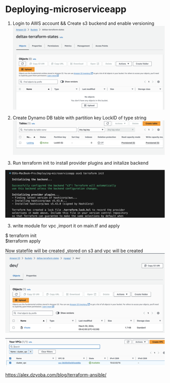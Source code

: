 # Deploying-microserviceapp

1) Login to AWS account && Create s3 buckend and enable versioning
![Image Alt Text](screenshots/s3-bucket.png)

2) Create Dynamo DB table with partition key LockID of type string
![Image Alt Text](screenshots/dynamodb-table.png)

3) Run terraform init to install provider plugins and initalize backend

![Image Alt Text](screenshots/initalize-modules.png)

3) write module for vpc ,import it on main.tf and apply

$ terraform init  
$terraform apply

Now statefile will be created ,stored on s3 and vpc will be created
![Image Alt Text](screenshots/statefile.png)

![Image Alt Text](screenshots/cluster-vpc.png)


https://alex.dzyoba.com/blog/terraform-ansible/



